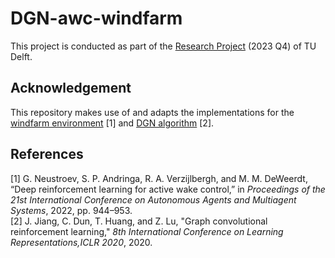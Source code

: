# DGN-awc-windfarm
This project is conducted as part of the [Research Project](https://github.com/TU-Delft-CSE/Research-Project) (2023 Q4) of TU Delft.

## Acknowledgement
This repository makes use of and adapts the implementations for the [windfarm environment](https://github.com/AlgTUDelft/wind-farm-env) [1] and [DGN algorithm](https://github.com/jiechuanjiang/pytorch_DGN) [2].


## References
[1] G. Neustroev, S. P. Andringa, R. A. Verzijlbergh, and M. M. DeWeerdt, “Deep reinforcement learning for active wake control,” in *Proceedings of the 21st International Conference on Autonomous Agents and Multiagent Systems*, 2022, pp. 944–953.
\
[2] J. Jiang, C. Dun, T. Huang, and Z. Lu, "Graph convolutional reinforcement learning," *8th International Conference on Learning Representations,ICLR 2020*, 2020.
